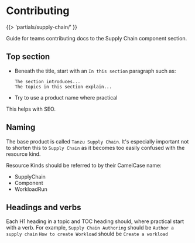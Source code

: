 # Contributing
{{> 'partials/supply-chain/<beta-banner>' }}

Guide for teams contributing docs to the Supply Chain component section.

## Top section

* Beneath the title, start with an `In this section` paragraph such as:
  ```
  The section introduces...
  The topics in this section explain...
  ```
* Try to use a product name where practical

This helps with SEO.
  
## Naming

The base product is called `Tanzu Supply Chain`. It's especially important not to 
shorten this to `Supply Chain` as it becomes too easily confused with the resource kind.

Resource Kinds should be referred to by their CamelCase name:
* SupplyChain
* Component
* WorkloadRun


## Headings and verbs
Each H1 heading in a topic and TOC heading should, where practical start with a verb.
For example,
   `Supply Chain Authoring` should be `Author a supply chain`
   `How to create Workload` should be `Create a workload`
